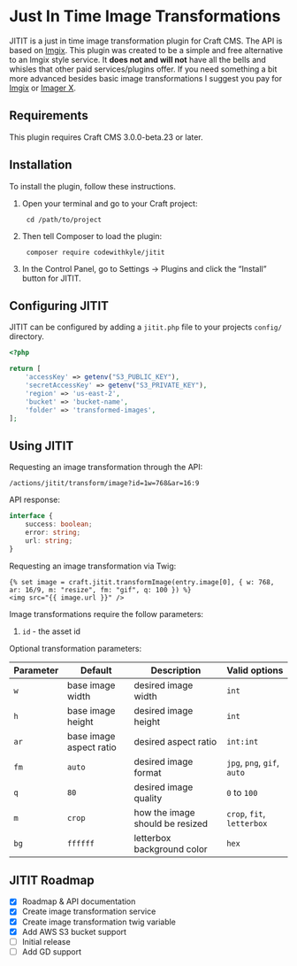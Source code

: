 # Just In Time Image Transformations

JITIT is a just in time image transformation plugin for Craft CMS. The API is based on [Imgix](https://docs.imgix.com/apis/url). This plugin was created to be a simple and free alternative to an Imgix style service. It **does not and will not** have all the bells and whisles that other paid services/plugins offer. If you need something a bit more advanced besides basic image transformations I suggest you pay for [Imgix](https://www.imgix.com/pricing) or [Imager X](https://plugins.craftcms.com/imager-x).

## Requirements

This plugin requires Craft CMS 3.0.0-beta.23 or later.

## Installation

To install the plugin, follow these instructions.

1. Open your terminal and go to your Craft project:

        cd /path/to/project

2. Then tell Composer to load the plugin:

        composer require codewithkyle/jitit

3. In the Control Panel, go to Settings → Plugins and click the “Install” button for JITIT.

## Configuring JITIT

JITIT can be configured by adding a `jitit.php` file to your projects `config/` directory.

```php
<?php

return [
    'accessKey' => getenv("S3_PUBLIC_KEY"),
    'secretAccessKey' => getenv("S3_PRIVATE_KEY"),
    'region' => 'us-east-2',
    'bucket' => 'bucket-name',
    'folder' => 'transformed-images',
];
```

## Using JITIT

Requesting an image transformation through the API:

```
/actions/jitit/transform/image?id=1w=768&ar=16:9
```

API response:

```typescript
interface {
    success: boolean;
    error: string;
    url: string;
}
```

Requesting an image transformation via Twig:

```twig
{% set image = craft.jitit.transformImage(entry.image[0], { w: 768, ar: 16/9, m: "resize", fm: "gif", q: 100 }) %}
<img src="{{ image.url }}" />
```

Image transformations require the follow parameters:

1. `id` - the asset id

Optional transformation parameters:

| Parameter     | Default                  | Description                     | Valid options                       |
| ------------- | ------------------------ | ------------------------------- | ----------------------------------- |
| `w`           | base image width         | desired image width             | `int`                               |
| `h`           | base image height        | desired image height            | `int`                               |
| `ar`          | base image aspect ratio  | desired aspect ratio            | `int:int`                           |
| `fm`          | `auto`                   | desired image format            | `jpg`, `png`, `gif`, `auto`         |
| `q`           | `80`                     | desired image quality           | `0` to `100`                        |
| `m`           | `crop`                   | how the image should be resized | `crop`, `fit`, `letterbox`          |
| `bg`          | `ffffff`                 | letterbox background color      | `hex`                               |

## JITIT Roadmap

- [x] Roadmap & API documentation
- [x] Create image transformation service
- [x] Create image transformation twig variable
- [x] Add AWS S3 bucket support
- [ ] Initial release
- [ ] Add GD support

